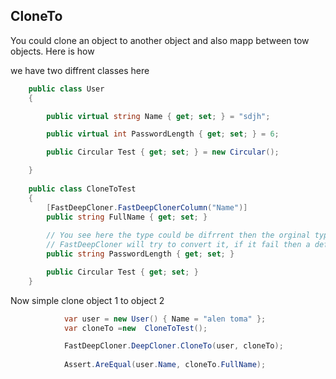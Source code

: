 ## CloneTo
You could clone an object to another object and also mapp between tow objects.
Here is how

we have two diffrent classes here

```csharp
    public class User 
    {

        public virtual string Name { get; set; } = "sdjh";

        public virtual int PasswordLength { get; set; } = 6;

        public Circular Test { get; set; } = new Circular();

    }
    
    public class CloneToTest
    {
        [FastDeepCloner.FastDeepClonerColumn("Name")]
        public string FullName { get; set; }
        
        // You see here the type could be difrrent then the orginal type. 
        // FastDeepCloner will try to convert it, if it fail then a default value will be inserted insted
        public string PasswordLength { get; set; }

        public Circular Test { get; set; }
    }

```

Now simple clone object 1 to object 2

```csharp
            var user = new User() { Name = "alen toma" };
            var cloneTo =new  CloneToTest();

            FastDeepCloner.DeepCloner.CloneTo(user, cloneTo);
      
            Assert.AreEqual(user.Name, cloneTo.FullName);

```
